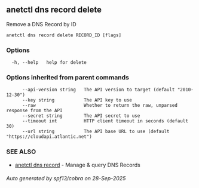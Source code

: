 ## anetctl dns record delete

Remove a DNS Record by ID

```
anetctl dns record delete RECORD_ID [flags]
```

### Options

```
  -h, --help   help for delete
```

### Options inherited from parent commands

```
      --api-version string   The API version to target (default "2010-12-30")
      --key string           The API key to use
      --raw                  Whether to return the raw, unparsed response from the API
      --secret string        The API secret to use
      --timeout int          HTTP client timeout in seconds (default 30)
      --url string           The API base URL to use (default "https://cloudapi.atlantic.net")
```

### SEE ALSO

* [anetctl dns record](anetctl_dns_record.md)	 - Manage & query DNS Records

###### Auto generated by spf13/cobra on 28-Sep-2025
